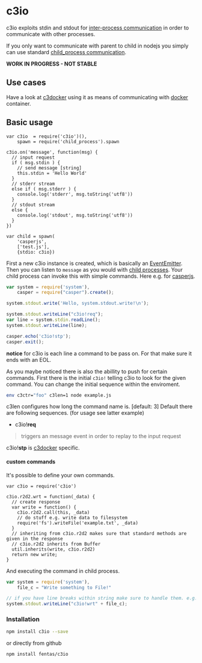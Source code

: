 # c3io

c3io exploits stdin and stdout for [inter-process communication](http://en.wikipedia.org/wiki/Inter-process_communication)
in order to communicate with other processes.

If you only want to communicate with parent to child in nodejs you simply can use
standard [child_process communication](https://nodejs.org/api/child_process.html#child_process_child_send_message_sendhandle).

__WORK IN PROGRESS - NOT STABLE__

## Use cases

Have a look at [c3docker](https://github.com/fentas/c3docker) using it as means
of communicating with [docker](https://github.com/docker/docker) container.

## Basic usage

```node
var c3io  = require('c3io')(),
    spawn = require('child_process').spawn

c3io.on('message', function(msg) {
  // input request
  if ( msg.stdin ) {
    // send message [string]
    this.stdin = 'Hello World'
  }
  // stderr stream
  else if ( msg.stderr ) {
    console.log('stderr', msg.toString('utf8'))
  }
  // stdout stream
  else {
    console.log('stdout', msg.toString('utf8'))
  }
})

var child = spawn(
    'casperjs',
    ['test.js'],
    {stdio: c3io})
```

First a new c3io instance is created, which is basically an [EventEmitter](https://nodejs.org/api/events.html).
Then you can listen to `message` as you would with [child processes](https://nodejs.org/api/child_process.html).
Your child process can invoke this with simple commands. Here e.g. for [casperjs](http://casperjs.org/).

```js
var system = require('system'),
    casper = require("casper").create();

system.stdout.write('Hello, system.stdout.write!\n');

system.stdout.writeLine("c3io!req");
var line = system.stdin.readLine();
system.stdout.writeLine(line);

casper.echo('c3io!stp');
casper.exit();
```

__notice__ for c3io is each line a command to be pass on. For that make sure it
ends with an EOL.

As you maybe noticed there is also the abillity to push for certain commands.
First there is the initial `c3io!` telling c3io to look for the given command.
You can change the initial sequence within the enviroment.

```sh
env c3ctr="foo" c3len=1 node example.js
```

c3len configures how long the command name is. [default: 3]
Default there are following sequences. (for usage see latter example)

* c3io!__req__
> triggers an message event in order to replay to the input request

c3io!__stp__ is [c3docker](https://github.com/fentas/c3docker) specific.

#### custom commands

It's possible to define your own commands.

```node
var c3io = require('c3io')

c3io.r2d2.wrt = function(_data) {
  // create response
  var write = function() {
    c3io.r2d2.call(this, _data)
    // do stuff e.g. write data to filesystem
    require('fs').writeFile('example.txt', _data)
  }
  // inheriting from c3io.r2d2 makes sure that standard methods are given in the response
  // c3io.r2d2 inherits from Buffer
  util.inherits(write, c3io.r2d2)
  return new write;
}
```

And executing the command in child process.

```js
var system = require('system'),
    file_c = "Write something to File!"

// if you have line breaks within string make sure to handle them. e.g. through serializing.
system.stdout.writeLine("c3io!wrt" + file_c);
```

### Installation

```sh
npm install c3io --save
```

or directly from github

```sh
npm install fentas/c3io
```
